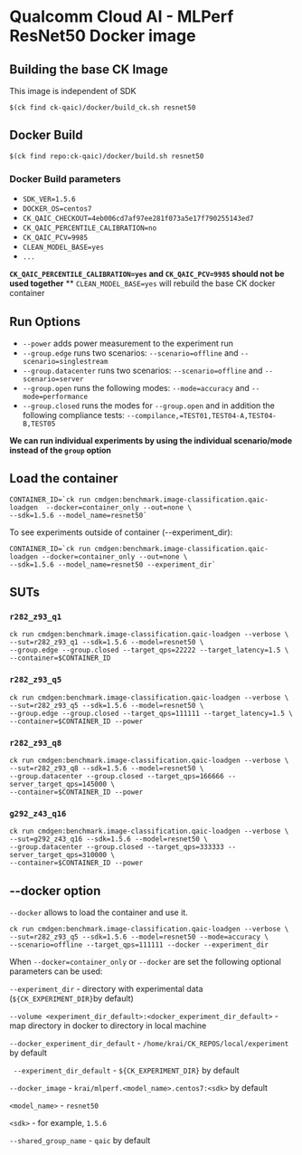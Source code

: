 # Qualcomm Cloud AI - MLPerf ResNet50 Docker image

## Building the base CK Image

This image is independent of SDK
```
$(ck find ck-qaic)/docker/build_ck.sh resnet50
```

## Docker Build

```
$(ck find repo:ck-qaic)/docker/build.sh resnet50
```

### Docker Build parameters

- `SDK_VER=1.5.6`
- `DOCKER_OS=centos7`
- `CK_QAIC_CHECKOUT=4eb006cd7af97ee281f073a5e17f790255143ed7`
- `CK_QAIC_PERCENTILE_CALIBRATION=no`
- `CK_QAIC_PCV=9985`
- `CLEAN_MODEL_BASE=yes`
- `...`

**`CK_QAIC_PERCENTILE_CALIBRATION=yes` and `CK_QAIC_PCV=9985` should not be used together**
** `CLEAN_MODEL_BASE=yes` will rebuild the base CK docker container

## Run Options

* `--power` adds power measurement to the experiment run
* `--group.edge` runs two scenarios: `--scenario=offline` and `--scenario=singlestream`
* `--group.datacenter` runs two scenarios: `--scenario=offline` and `--scenario=server`
* `--group.open` runs the following modes: `--mode=accuracy` and `--mode=performance`
* `--group.closed` runs the modes for `--group.open` and in addition the following compliance tests: `--compilance,=TEST01,TEST04-A,TEST04-B,TEST05`

**We can run individual experiments by using the individual scenario/mode instead of the `group` option**


## Load the container
```
CONTAINER_ID=`ck run cmdgen:benchmark.image-classification.qaic-loadgen  --docker=container_only --out=none \ 
--sdk=1.5.6 --model_name=resnet50`
```

To see experiments outside of container (--experiment_dir):

```
CONTAINER_ID=`ck run cmdgen:benchmark.image-classification.qaic-loadgen --docker=container_only --out=none \ 
--sdk=1.5.6 --model_name=resnet50 --experiment_dir`
```

## SUTs

### `r282_z93_q1`

```
ck run cmdgen:benchmark.image-classification.qaic-loadgen --verbose \
--sut=r282_z93_q1 --sdk=1.5.6 --model=resnet50 \
--group.edge --group.closed --target_qps=22222 --target_latency=1.5 \
--container=$CONTAINER_ID
```

### `r282_z93_q5`

```
ck run cmdgen:benchmark.image-classification.qaic-loadgen --verbose \
--sut=r282_z93_q5 --sdk=1.5.6 --model=resnet50 \
--group.edge --group.closed --target_qps=111111 --target_latency=1.5 \
--container=$CONTAINER_ID --power
```

### `r282_z93_q8`

```
ck run cmdgen:benchmark.image-classification.qaic-loadgen --verbose \
--sut=r282_z93_q8 --sdk=1.5.6 --model=resnet50 \
--group.datacenter --group.closed --target_qps=166666 --server_target_qps=145000 \
--container=$CONTAINER_ID --power
```

### `g292_z43_q16`

```
ck run cmdgen:benchmark.image-classification.qaic-loadgen --verbose \
--sut=g292_z43_q16 --sdk=1.5.6 --model=resnet50 \
--group.datacenter --group.closed --target_qps=333333 --server_target_qps=310000 \
--container=$CONTAINER_ID --power
```
## --docker option

`--docker` allows to load the container and use it. 

```
ck run cmdgen:benchmark.image-classification.qaic-loadgen --verbose \
--sut=r282_z93_q5 --sdk=1.5.6 --model=resnet50 --mode=accuracy \
--scenario=offline --target_qps=111111 --docker --experiment_dir
```

When `--docker=container_only` or `--docker` are set the following optional parameters can be used:


`--experiment_dir` - directory with experimental data (`${CK_EXPERIMENT_DIR}`by default)

`--volume <experiment_dir_default>:<docker_experiment_dir_default>` - map directory in docker to directory in local machine

`--docker_experiment_dir_default`  - `/home/krai/CK_REPOS/local/experiment` by default

` --experiment_dir_default`  - `${CK_EXPERIMENT_DIR}` by default
 
`--docker_image`   - `krai/mlperf.<model_name>.centos7:<sdk>` by default

`<model_name>` - `resnet50`      

`<sdk>` - for example, `1.5.6`

`--shared_group_name` - `qaic` by default

